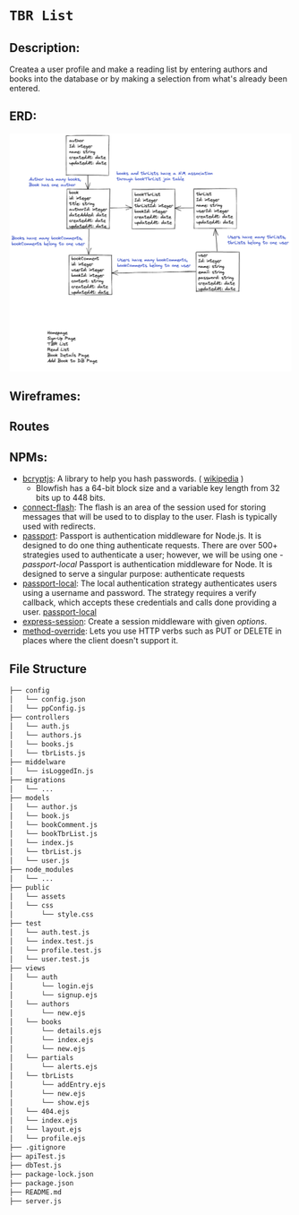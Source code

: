 # `TBR List`

## Description:
Createa a user profile and make a reading list by entering authors and books into the database or by making a selection from what's already been entered.

## ERD:
![plot](tbrListErd.png)

## Wireframes:

## Routes

## NPMs: 

-  [bcryptjs](https://www.npmjs.com/package/bcryptjs): A library to help you hash passwords. ( [wikipedia](https://en.wikipedia.org/wiki/Bcrypt) ) 
    - Blowfish has a 64-bit block size and a variable key length from 32 bits up to 448 bits.
- [connect-flash](https://github.com/jaredhanson/connect-flash): The flash is an area of the session used for storing messages that will be used to to display to the user. Flash is typically used with redirects.
- [passport](https://www.passportjs.org/docs/): Passport is authentication middleware for Node.js. It is designed to do one thing authenticate requests. There are over 500+ strategies used to authenticate a user; however, we will be using one - *passport-local* Passport is authentication middleware for Node. It is designed to serve a singular purpose: authenticate requests
- [passport-local](http://www.passportjs.org/packages/passport-local/): The local authentication strategy authenticates users using a username and password. The strategy requires a verify callback, which accepts these credentials and calls done providing a user. [passport-local](http://www.passportjs.org/packages/passport-local/)
- [express-session](https://github.com/expressjs/session): Create a session middleware with given *options*.
- [method-override](https://github.com/expressjs/method-override): Lets you use HTTP verbs such as PUT or DELETE in places where the client doesn't support it.

## File Structure

```text
├── config
│   └── config.json
│   └── ppConfig.js
├── controllers
│   └── auth.js
│   └── authors.js
│   └── books.js
│   └── tbrLists.js
├── middelware
│   └── isLoggedIn.js
├── migrations
│   └── ...
├── models
│   └── author.js
│   └── book.js
│   └── bookComment.js
│   └── bookTbrList.js
│   └── index.js
│   └── tbrList.js
│   └── user.js
├── node_modules
│   └── ...
├── public
│   └── assets
│   └── css
│       └── style.css
├── test
│   └── auth.test.js
│   └── index.test.js
│   └── profile.test.js
│   └── user.test.js
├── views
│   └── auth
│       └── login.ejs
│       └── signup.ejs
│   └── authors
│       └── new.ejs
│   └── books
│       └── details.ejs
│       └── index.ejs
│       └── new.ejs
│   └── partials
│       └── alerts.ejs
│   └── tbrLists
│       └── addEntry.ejs
│       └── new.ejs
│       └── show.ejs
│   └── 404.ejs
│   └── index.ejs
│   └── layout.ejs
│   └── profile.ejs
├── .gitignore
├── apiTest.js
├── dbTest.js
├── package-lock.json
├── package.json
├── README.md
├── server.js
```

